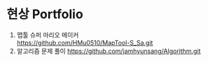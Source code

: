 # 현상 Portfolio

1. 맵툴 슈퍼 마리오 메이커  
https://github.com/HMu0510/MapTool-S_Sa.git  
1. 알고리즘 문제 풀이
https://github.com/jamhyunsang/Algorithm.git
